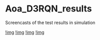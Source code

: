 # Aoa_D3RQN_results
Screencasts of the test results in simulation

[!img](https://github.com/ColDevil/Aoa_D3RQN_results/blob/main/screencasts/maze.gif)
[!img](https://github.com/ColDevil/Aoa_D3RQN_results/blob/main/screencasts/transfer_1.gif)
[!img](https://github.com/ColDevil/Aoa_D3RQN_results/blob/main/screencasts/transfer_2.gif)
[!img](https://github.com/ColDevil/Aoa_D3RQN_results/blob/main/screencasts/transfer_3.gif)
